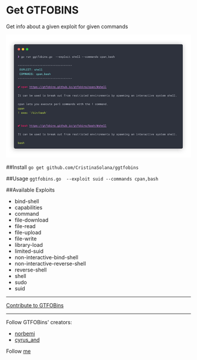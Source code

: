 # Get GTFOBINS
Get info about a given exploit for given commands

![Image of GGTFOBINS](ggtfobins-screenshot.jpg)

##Install
`go get github.com/CristinaSolana/ggtfobins`

##Usage
`ggtfobins.go  --exploit suid --commands cpan,bash`

##Available Exploits
- bind-shell
- capabilities
- command
- file-download
- file-read
- file-upload
- file-write
- library-load
- limited-suid
- non-interactive-bind-shell
- non-interactive-reverse-shell
- reverse-shell
- shell
- sudo
- suid

---

[Contribute to GTFOBins](https://gtfobins.github.io/contribute/)

---

Follow GTFOBins' creators:
- [norbemi](https://twitter.com/norbemi)
- [cyrus_and](https://twitter.com/cyrus_and)

Follow [me](https://twitter.com/nightshiftc)
